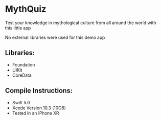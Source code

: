 # MythQuiz
Test your knowledge in mythological culture from all around the world with this little app

No external libraries were used for this demo app

Libraries: 
-
- Foundation
- UIKit
- CoreData

Compile Instructions:
- 
- Swift 5.0
- Xcode Version 10.3 (10G8)
- Tested in an iPhone XR

